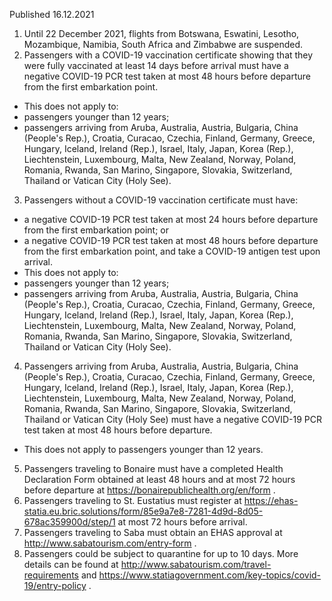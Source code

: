Published 16.12.2021
1. Until 22 December 2021, flights from Botswana, Eswatini, Lesotho, Mozambique, Namibia, South Africa and Zimbabwe are suspended.
2. Passengers with a COVID-19 vaccination certificate showing that they were fully vaccinated at least 14 days before arrival must have a negative COVID-19 PCR test taken at most 48 hours before departure from the first embarkation point.
- This does not apply to:
- passengers younger than 12 years;
- passengers arriving from Aruba, Australia, Austria, Bulgaria, China (People's Rep.), Croatia, Curacao, Czechia, Finland, Germany, Greece, Hungary, Iceland, Ireland (Rep.), Israel, Italy, Japan, Korea (Rep.), Liechtenstein, Luxembourg, Malta, New Zealand, Norway, Poland, Romania, Rwanda, San Marino, Singapore, Slovakia, Switzerland, Thailand or Vatican City (Holy See).
3. Passengers without a COVID-19 vaccination certificate must have:
- a negative COVID-19 PCR test taken at most 24 hours before departure from the first embarkation point; or
- a negative COVID-19 PCR test taken at most 48 hours before departure from the first embarkation point, and take a COVID-19 antigen test upon arrival.
- This does not apply to:
- passengers younger than 12 years;
- passengers arriving from Aruba, Australia, Austria, Bulgaria, China (People's Rep.), Croatia, Curacao, Czechia, Finland, Germany, Greece, Hungary, Iceland, Ireland (Rep.), Israel, Italy, Japan, Korea (Rep.), Liechtenstein, Luxembourg, Malta, New Zealand, Norway, Poland, Romania, Rwanda, San Marino, Singapore, Slovakia, Switzerland, Thailand or Vatican City (Holy See).
4. Passengers arriving from Aruba, Australia, Austria, Bulgaria, China (People's Rep.), Croatia, Curacao, Czechia, Finland, Germany, Greece, Hungary, Iceland, Ireland (Rep.), Israel, Italy, Japan, Korea (Rep.), Liechtenstein, Luxembourg, Malta, New Zealand, Norway, Poland, Romania, Rwanda, San Marino, Singapore, Slovakia, Switzerland, Thailand or Vatican City (Holy See) must have a negative COVID-19 PCR test taken at most 48 hours before departure.
- This does not apply to passengers younger than 12 years.
5. Passengers traveling to Bonaire must have a completed Health Declaration Form obtained at least 48 hours and at most 72 hours before departure at <a target="_blank" href="https://bonairepublichealth.org/en/form"/><a href="https://bonairepublichealth.org/en/form">https://bonairepublichealth.org/en/form</a> .
6. Passengers traveling to St. Eustatius must register at <a href="https://ehas-statia.eu.bric.solutions/form/85e9a7e8-7281-4d9d-8d05-678ac359900d/step/1">https://ehas-statia.eu.bric.solutions/form/85e9a7e8-7281-4d9d-8d05-678ac359900d/step/1</a> at most 72 hours before arrival.
7. Passengers traveling to Saba must obtain an EHAS approval at <a href="http://www.sabatourism.com/entry-form">http://www.sabatourism.com/entry-form</a> .
8. Passengers could be subject to quarantine for up to 10 days. More details can be found at <a href="http://www.sabatourism.com/travel-requirements">http://www.sabatourism.com/travel-requirements</a> and <a href="https://www.statiagovernment.com/key-topics/covid-19/entry-policy">https://www.statiagovernment.com/key-topics/covid-19/entry-policy</a> .